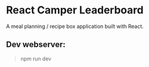 # React Camper Leaderboard

A meal planning / recipe box application built with React.

## Dev webserver: 

> npm run dev
